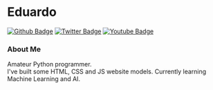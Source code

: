 # Eduardo

[![Github Badge](https://img.shields.io/badge/-Github-000?style=flat-square&logo=Github&logoColor=white&link=https://github.com/Sftwr-crativ)](https://github.com/fagnerpsantos)
[![Twitter Badge](https://img.shields.io/badge/-Twitter-1ca0f1?style=flat-square&labelColor=1ca0f1&logo=twitter&logoColor=white&link=https://twitter.com/Eduardo39504984)](https://twitter.com/Eduardo39504984)
[![Youtube Badge](https://img.shields.io/badge/-YouTube-ff0000?style=flat-square&labelColor=ff0000&logo=youtube&logoColor=white&link=https://www.youtube.com/user/ルートキット)](https://www.youtube.com/user/ルートキット)

### About Me
Amateur Python programmer.      
I've built some HTML, CSS and JS website models.
Currently learning Machine Learning and AI.
